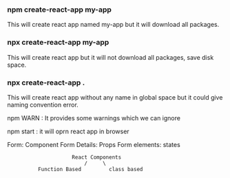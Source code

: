 <h3>npm create-react-app my-app</h3>
This will create react app named my-app but it will download all packages.

<h3>npx create-react-app my-app</h3>
This will create react app but it will not download all packages, save disk space.

<h3>npx create-react-app .</h3>
This will create react app without any name in global space but it could give naming convention error.

npm WARN : It provides some warnings which we can ignore

npm start : it will oprn react app in browser

Form: Component
Form Details: Props
Form elements: states

                         React Components
                             /     \
              Function Based         class based



